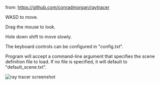 from:  https://github.com/conradmorgan/raytracer

WASD to move.

Drag the mouse to look.

Hole down shift to move slowly.

The keyboard controls can be configured in "config.txt".

Program will accept a command-line argument that specifies the scene definition file to load.
If no file is specified, it will default to "default_scene.txt".

![ray tracer screenshot](https://i.imgur.com/5BruwEy.png)

